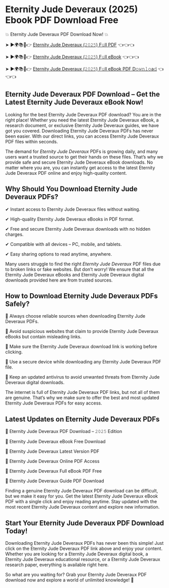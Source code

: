# Eternity Jude Deveraux (2025) Ebook PDF Download Free

💥 Eternity Jude Deveraux PDF Download Now! 💥

➤ ►🌍📚📱👉 [Eternity Jude Deveraux (𝟸𝟶𝟸𝟻) F𝚞ll PDF](https://getpdf.xyz/eternity-jude-deveraux) 👈👈👈


➤ ►🌍📚📱👉 [Eternity Jude Deveraux (𝟸𝟶𝟸𝟻) F𝚞ll eBook](https://getpdf.xyz/eternity-jude-deveraux) 👈👈👈


➤ ►🌍📚📱👉 [Eternity Jude Deveraux (𝟸𝟶𝟸𝟻) F𝚞ll eBook PDF D𝚘𝚠𝚗𝚕𝚘a𝚍](https://getpdf.xyz/eternity-jude-deveraux) 👈👈👈


## Eternity Jude Deveraux PDF Download – Get the Latest Eternity Jude Deveraux eBook Now!

Looking for the best Eternity Jude Deveraux PDF download? You are in the right place! Whether you need the latest Eternity Jude Deveraux eBook, a research document, or exclusive Eternity Jude Deveraux guides, we have got you covered. Downloading Eternity Jude Deveraux PDFs has never been easier. With our direct links, you can access Eternity Jude Deveraux PDF files within seconds.

The demand for *Eternity Jude Deveraux* PDFs is growing daily, and many users want a trusted source to get their hands on these files. That’s why we provide safe and secure Eternity Jude Deveraux eBook downloads. No matter where you are, you can instantly get access to the latest Eternity Jude Deveraux PDF online and enjoy high-quality content.

## Why Should You Download Eternity Jude Deveraux PDFs?

✔ Instant access to Eternity Jude Deveraux files without waiting.

✔ High-quality Eternity Jude Deveraux eBooks in PDF format.

✔ Free and secure Eternity Jude Deveraux downloads with no hidden charges.

✔ Compatible with all devices – PC, mobile, and tablets.

✔ Easy sharing options to read anytime, anywhere.

Many users struggle to find the right *Eternity Jude Deveraux* PDF files due to broken links or fake websites. But don’t worry! We ensure that all the Eternity Jude Deveraux eBooks and Eternity Jude Deveraux digital downloads provided here are from trusted sources.

## How to Download Eternity Jude Deveraux PDFs Safely?

📌 Always choose reliable sources when downloading Eternity Jude Deveraux PDFs.

📌 Avoid suspicious websites that claim to provide Eternity Jude Deveraux eBooks but contain misleading links.

📌 Make sure the Eternity Jude Deveraux download link is working before clicking.

📌 Use a secure device while downloading any Eternity Jude Deveraux PDF file.

📌 Keep an updated antivirus to avoid unwanted threats from Eternity Jude Deveraux digital downloads.

The internet is full of Eternity Jude Deveraux PDF links, but not all of them are genuine. That’s why we make sure to offer the best and most updated Eternity Jude Deveraux PDFs for easy access.

## Latest Updates on Eternity Jude Deveraux PDFs

🔹 Eternity Jude Deveraux PDF Download – 𝟸𝟶𝟸𝟻 Edition

🔹 Eternity Jude Deveraux eBook Free Download

🔹 Eternity Jude Deveraux Latest Version PDF

🔹 Eternity Jude Deveraux Online PDF Access

🔹 Eternity Jude Deveraux Full eBook PDF Free

🔹 Eternity Jude Deveraux Guide PDF Download

Finding a genuine Eternity Jude Deveraux PDF download can be difficult, but we make it easy for you. Get the latest Eternity Jude Deveraux eBook PDF with a single click and enjoy reading anytime. Stay updated with the most recent Eternity Jude Deveraux content and explore new information.

## Start Your Eternity Jude Deveraux PDF Download Today!

Downloading Eternity Jude Deveraux PDFs has never been this simple! Just click on the Eternity Jude Deveraux PDF link above and enjoy your content. Whether you are looking for a Eternity Jude Deveraux digital book, a Eternity Jude Deveraux educational resource, or a Eternity Jude Deveraux research paper, everything is available right here.

So what are you waiting for? Grab your Eternity Jude Deveraux PDF download now and explore a world of unlimited knowledge! 🚀